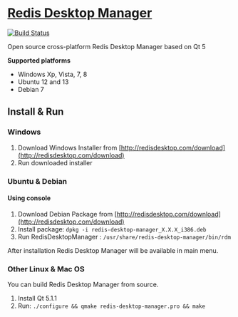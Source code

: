 [Redis Desktop Manager](http://redisdesktop.com "Redis Desktop Manager Offical Site")
===================
[![Build Status](https://travis-ci.org/uglide/RedisDesktopManager.png?branch=master)](https://travis-ci.org/uglide/RedisDesktopManager)

Open source cross-platform Redis Desktop Manager based on Qt 5


**Supported platforms**

- Windows Xp, Vista, 7, 8
- Ubuntu 12 and 13
- Debian 7


## Install & Run ##

### Windows ###

1. Download Windows Installer from [http://redisdesktop.com/download](http://redisdesktop.com/download)
2. Run downloaded installer


### Ubuntu & Debian ###

#### Using console ####

1. Download Debian Package from  [http://redisdesktop.com/download](http://redisdesktop.com/download)
2. Install package:
    `dpkg -i redis-desktop-manager_X.X.X_i386.deb`
3. Run RedisDesktopManager :
	`/usr/share/redis-desktop-manager/bin/rdm`

After installation Redis Desktop Manager will be available in main menu.

### Other Linux & Mac OS  ###
You can build Redis Desktop Manager from source.

1. Install Qt 5.1.1
2. Run:
	`./configure && qmake redis-desktop-manager.pro && make`




